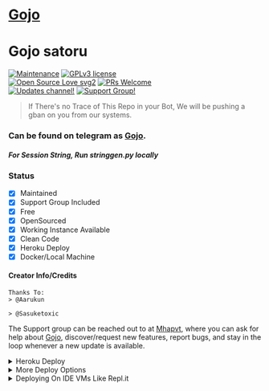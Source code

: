 # [Gojo](https://telegra.ph/file/827408b63c867a13d4d94.jpg)
# Gojo satoru
[![Maintenance](https://img.shields.io/badge/Maintained%3F-yes-green.svg)](https://github.com/Aarukami/Gojo-/graphs/commit-activity) [![GPLv3 license](https://img.shields.io/badge/License-GPLv3-blue.svg)](https://perso.crans.org/besson/LICENSE.html)<br> [![Open Source Love svg2](https://badges.frapsoft.com/os/v2/open-source.svg?v=103)](https://github.com/ellerbrock/open-source-badges/) [![PRs Welcome](https://img.shields.io/badge/PRs-welcome-brightgreen.svg?style=flat-square)](https://makeapullrequest.com)<br> [![Updates channel!](https://img.shields.io/badge/Join%20Channel-↗-red)](https://t.me/mhaprvt) 
[![Support Group!](https://img.shields.io/badge/Join%20Group-↗-green)](https://t.me/mhaprvt)


> If There's no Trace of This Repo in your Bot, We will be pushing a gban on you from our systems.


### Can be found on telegram as [Gojo](https://t.me/I_Am_Strongest_bot).

##### For Session String, Run stringgen.py locally

### Status

+ [x] Maintained
+ [x] Support Group Included
+ [x] Free
+ [x] OpenSourced
+ [x] Working Instance Available
+ [x] Clean Code
+ [x] Heroku Deploy
+ [x] Docker/Local Machine

#### Creator Info/Credits

```
Thanks To:
> @Aarukun

> @Sasuketoxic

```



The Support group can be reached out to at [Mhapvt](https://t.me/mhaprvt), where you can ask for help about [Gojo](https://t.me/I_Am_Strongest_bot), discover/request new features, report bugs, and stay in the loop whenever a new update is available. 

<details>
	<summary>Heroku Deploy</summary>
	<br>
	<b>
The Easiest Way to Deploy This Bot is Via Heroku.
		In Order To deploy, You Just Have Fill The Necessary Environment Variables and Done!</b>
	
  <h1>
    <p align="center">
        <a href="https://heroku.com/deploy?template=https://github.com/Aarukami/Gojo.git">
            <img src="https://www.herokucdn.com/deploy/button.svg" alt="Deploy">
        </a>
    </p>
</h1>

</details> 

<details>
    <summary>More Deploy Options</summary>
    <br>
    <p align="center">

    Deploying on Local Machine

</p>

```console
    IzumiCypherx@arch:~$ git clone https://github.com/Aarukami/Gojo.git
    IzumiCypherx@arch:~$ cd Gojo-
    IzumiCypherx@arch:~$ cp sample_config.py config.py
```

Edit Config.py with your own Values

Start with ```python -m Gojo-```

</details>    

<details>
     <summary>Deploying On IDE VMs Like Repl.it</summary>
       <br>
         <p align="left">
            <b> 

            Refer to Deploying On Local Machine

 </b>
</p>
</details>
